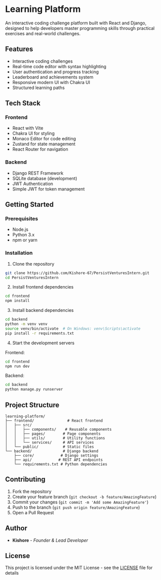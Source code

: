 # Learning Platform

An interactive coding challenge platform built with React and Django, designed to help developers master programming skills through practical exercises and real-world challenges.

## Features

- Interactive coding challenges
- Real-time code editor with syntax highlighting
- User authentication and progress tracking
- Leaderboard and achievements system
- Responsive modern UI with Chakra UI
- Structured learning paths

## Tech Stack

### Frontend
- React with Vite
- Chakra UI for styling
- Monaco Editor for code editing
- Zustand for state management
- React Router for navigation

### Backend
- Django REST Framework
- SQLite database (development)
- JWT Authentication
- Simple JWT for token management

## Getting Started

### Prerequisites
- Node.js
- Python 3.x
- npm or yarn

### Installation

1. Clone the repository
```bash
git clone https://github.com/Kishore-67/PersistVenturesIntern.git
cd PersistVenturesIntern
```

2. Install frontend dependencies
```bash
cd frontend
npm install
```

3. Install backend dependencies
```bash
cd backend
python -m venv venv
source venv/bin/activate  # On Windows: venv\Scripts\activate
pip install -r requirements.txt
```

4. Start the development servers

Frontend:
```bash
cd frontend
npm run dev
```

Backend:
```bash
cd backend
python manage.py runserver
```

## Project Structure

```
learning-platform/
├── frontend/               # React frontend
│   ├── src/
│   │   ├── components/    # Reusable components
│   │   ├── pages/        # Page components
│   │   ├── utils/        # Utility functions
│   │   └── services/     # API services
│   └── public/           # Static files
└── backend/              # Django backend
    ├── core/            # Django settings
    ├── api/            # REST API endpoints
    └── requirements.txt # Python dependencies
```

## Contributing

1. Fork the repository
2. Create your feature branch (`git checkout -b feature/AmazingFeature`)
3. Commit your changes (`git commit -m 'Add some AmazingFeature'`)
4. Push to the branch (`git push origin feature/AmazingFeature`)
5. Open a Pull Request

## Author

- **Kishore** - *Founder & Lead Developer*

## License

This project is licensed under the MIT License - see the [LICENSE](LICENSE) file for details
